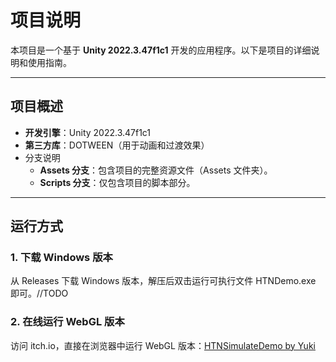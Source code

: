 # 项目说明

本项目是一个基于 **Unity 2022.3.47f1c1** 开发的应用程序。以下是项目的详细说明和使用指南。

------

## 项目概述

- **开发引擎**：Unity 2022.3.47f1c1
- **第三方库**：DOTWEEN（用于动画和过渡效果）
- 分支说明
  - **Assets 分支**：包含项目的完整资源文件（Assets 文件夹）。
  - **Scripts 分支**：仅包含项目的脚本部分。

------

## 运行方式

### 1. 下载 Windows 版本

从 Releases 下载 Windows 版本，解压后双击运行可执行文件 HTNDemo.exe 即可。//TODO

### 2. 在线运行 WebGL 版本

访问 itch.io，直接在浏览器中运行 WebGL 版本：[HTNSimulateDemo by Yuki](https://yukilovesgames.itch.io/htnsimulatedemo)